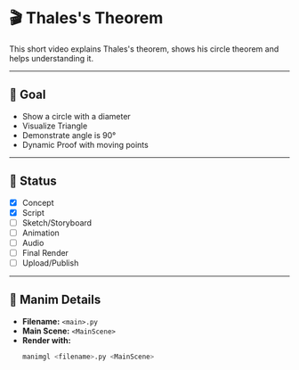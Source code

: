 # 🎬 Thales's Theorem

This short video explains Thales's theorem, shows his circle theorem and helps understanding it. 

---

## 🎯 Goal

- Show a circle with a diameter
- Visualize Triangle
- Demonstrate angle is 90°
- Dynamic Proof with moving points

---

## 🚧 Status

- [x] Concept
- [x] Script
- [ ] Sketch/Storyboard
- [ ] Animation
- [ ] Audio
- [ ] Final Render
- [ ] Upload/Publish

---

## 🧪 Manim Details

- **Filename:** `<main>.py`
- **Main Scene:** `<MainScene>`
- **Render with:**
  ```bash
  manimgl <filename>.py <MainScene>
  ```